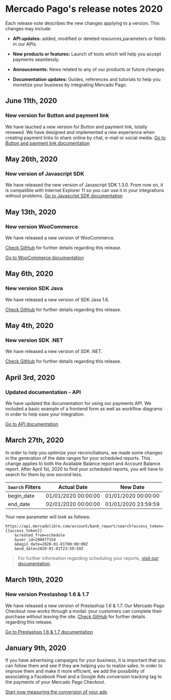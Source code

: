 # Mercado Pago's release notes 2020

Each release note describes the new changes applying to a version. This changes may include:

- **API updates:** added, modified or deleted resources,parameters or fields in our APIs.

- **New products or features:** Launch of tools which will help you accept payments seamlessly.

- **Annoucements:** News related to any of our products or future changes.

- **Documentation updates:** Guides, references and tutorials to help you monetize your business by integrating Mercado Pago.


## June 11th, 2020

### New version for Button and payment link

We have lauched a new version for Button and payment link, totally renewed. We have designed and implemented a new experience when creating payment links to share online by chat, e-mail or social media.
 [Go to Button and payment link documentation](https://www.mercadopago[FAKER][URL][DOMAIN]/developers/en/guides/payments/button/intro-button/)

## May 26th, 2020
### New version of Javascript SDK
We have released the new version of Javascript SDK 1.3.0. From now on, it is compatible with Internet Explorer 11 so you can use it in your integrations without problems.
[Go to Javascript SDK documentation](https://www.mercadopago[FAKER][URL][DOMAIN]/developers/en/guides/sdks/official/js/)

## May 13th, 2020

### New version WooCommerce

We have released a new version of WooCommerce.

[Check GitHub](https://github.com/mercadopago/cart-woocommerce/releases/tag/v4.2.0) for further details regarding this release.

[Go to WooCommerce documentation](https://www.mercadopago[FAKER][URL][DOMAIN]/developers/en/guides/plugins/woocommerce/introduction/)


## May 6th, 2020

### New version SDK Java

We have released a new version of SDK Java 1.6.

[Check GitHub](https://github.com/mercadopago/dx-java/releases/tag/1.6.0) for further details regarding this release.


## May 4th, 2020

### New version SDK .NET

We have released a new version of SDK .NET.

[Check GitHub](https://github.com/mercadopago/dx-dotnet/releases/tag/1.7.0) for further details regarding this release.


## April 3rd, 2020

### Updated documentation - API

We have updated the documentation for using our payments API. We included a basic example of a frontend form as well as workflow diagrams in order to help ease your integration.

[Go to API documentation](https://www.mercadopago[FAKER][URL][DOMAIN]/developers/en/guides/payments/api/introduction/)


## March 27th, 2020

In order to help you optimize your reconciliations, we made some changes in the generation of the date ranges for your scheduled reports. This change applies to both the Available Balance report and Account Balance report. After April 1st, 2020 to find your scheduled reports, you will have to search for them by one second less. 

 `Search` Filters | Actual Date | New Date |
--------- | ------------------------ | ------------------------------- |
begin_date  | 01/01/2020 00:00:00 | 01/01/2020 00:00:00
end_date | 02/01/2020 00:00:00 |  01/01/2020  23:59:59

Your new parameter will look as follows:

```
https://api.mercadolibre.com/account/bank_report/search?access_token={{access_token}}
	&created_from=schedule
	&user_id=290477154
	&begin_date=2020-01-01T00:00:00Z
	&end_date=2020-01-01T23:59:59Z

```

> For further information regarding scheduling your reports, [visit our documentation](https://www.mercadopago.com.ar/developers/en/guides/reports/general-considerations/reconciliation-reports/).


## March 19th, 2020

### New version Prestashop 1.6 & 1.7

We have released a new version of Prestashop 1.6 & 1.7. Our Mercado Pago Checkout now works through a modal: your customers can complete their purchase without leaving the site.
[Check GitHub](https://github.com/mercadopago/cart-prestashop-7/releases) for further details regarding this release.

[Go to Prestashop 1.6 & 1.7 documentation](https://www.mercadopago[FAKER][URL][DOMAIN]/developers/en/guides/plugins/prestashop/introduction/)


## January 9th, 2020

If you have advertising campaigns for your business, it is important that you can follow them and see if they are helping you to realize sales. In order to improve them and make it more efficient, we add the possibility of associating a Facebook Pixel and a Google Ads conversion tracking tag to the payments of your Mercado Pago Checkout.

[Start now measuring the conversion of your ads](https://www.mercadopago.com.ar/developers/en/guides/payments/web-payment-checkout/configurations/).